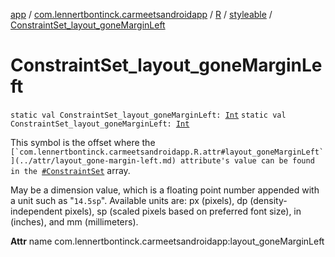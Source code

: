 [app](../../../index.md) / [com.lennertbontinck.carmeetsandroidapp](../../index.md) / [R](../index.md) / [styleable](index.md) / [ConstraintSet_layout_goneMarginLeft](./-constraint-set_layout_gone-margin-left.md)

# ConstraintSet_layout_goneMarginLeft

`static val ConstraintSet_layout_goneMarginLeft: `[`Int`](https://kotlinlang.org/api/latest/jvm/stdlib/kotlin/-int/index.html)
`static val ConstraintSet_layout_goneMarginLeft: `[`Int`](https://kotlinlang.org/api/latest/jvm/stdlib/kotlin/-int/index.html)

This symbol is the offset where the ``[`com.lennertbontinck.carmeetsandroidapp.R.attr#layout_goneMarginLeft`](../attr/layout_gone-margin-left.md) attribute's value can be found in the ``[`#ConstraintSet`](-constraint-set.md) array.

May be a dimension value, which is a floating point number appended with a unit such as "`14.5sp`". Available units are: px (pixels), dp (density-independent pixels), sp (scaled pixels based on preferred font size), in (inches), and mm (millimeters).

**Attr**
name com.lennertbontinck.carmeetsandroidapp:layout_goneMarginLeft

